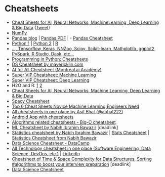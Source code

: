 # Cheatsheets

* [Cheat Sheets for AI, Neural Networks, MachineLearning, Deep Learning & Big Data](https://becominghuman.ai/cheat-sheets-for-ai-neural-networks-machine-learning-deep-learning-big-data-678c51b4b463) \([Tweet](https://twitter.com/java/status/1040928213466198016)\)
* [NumPy](https://www.favouriteblog.com/wp-content/uploads/2017/08/NumPy-CheatSheet1.png)
* [Pandas blog](https://www.datacamp.com/community/blog/python-pandas-cheat-sheet) \| [Pandas PDF](https://s3.amazonaws.com/assets.datacamp.com/blog_assets/PandasPythonForDataScience.pdf) \| - [Pandas Cheatsheet](https://github.com/pandas-dev/pandas/blob/master/doc/cheatsheet/Pandas_Cheat_Sheet.pdf)
* [Python 1](https://www.pythoncheatsheet.org/) \| [Python 2](https://s3.amazonaws.com/assets.datacamp.com/blog_assets/PythonForDataScience.pdf) \| [R](http://www.datasciencefree.com/cheatsheets.html)
* [..., Tensorflow, Keras, NNZoo, Scipy, Scikit-learn, Mathplotlib, ggplot2, PySpark, R Studio, Dask, etc...](https://github.com/kailashahirwar/cheatsheets-ai)
* [Programming in Python: Cheatsheets](https://github.com/neomatrix369/awesome-ai-ml-dl/blob/master/Programming-in-Python.md#cheatsheets)
* [DS Cheatsheet by mavericklin.com](https://storage.ning.com/topology/rest/1.0/file/get/1211570060?profile=original)
* [AI for All Cheatsheet \(Montréal.ai Academy\)](http://www.montreal.ai/ai4all.pdf)
* [Super VIP Cheatsheet: Machine Learning](https://github.com/afshinea/stanford-cs-229-machine-learning/blob/master/en/super-cheatsheet-machine-learning.pdf)
* [Super VIP Cheatsheet: Deep Learning](https://pradeepsinngh.github.io/documents/cheatsheet-deep-learning.pdf)
* H2O and R: [1](https://github.com/rstudio/cheatsheets/blob/master/h2o.pdf) [2](http://docs.h2o.ai/h2o/latest-stable/h2o-docs/data-science/algo-params/calibrate_model.html#examples)
* [Cheat Sheets for AI, Neural Networks, Machine Learning, Deep Learning & Big Data](https://becominghuman.ai/cheat-sheets-for-ai-neural-networks-machine-learning-deep-learning-big-data-678c51b4b463?source=---------11-------------------)
* [Spacy Cheatsheet](https://www.datacamp.com/community/blog/spacy-cheatsheet)
* [Top 6 Cheat Sheets Novice Machine Learning Engineers Need](https://medium.com/ai%C2%B3-theory-practice-business/top-6-cheat-sheets-novice-machine-engineers-need-5ea43d1be3de)
* [All cheatsheets in one place by Asif Bhat \(@abhat222\)](https://github.com/abhat222/Data-Science--Cheat-Sheet)
* [Android App with cheatsheets](https://play.google.com/store/apps/details?id=com.youredufriends.datasciencehub)
* [Algorithms related cheatsheets - Big-O cheatsheet](http://bigocheatsheet.com/)
* [ML Cheatsheet by Nabih Ibrahim Bawazir](https://media.licdn.com/dms/document/C511FAQGFXvKuRmt5Rg/feedshare-document-pdf-analyzed/0?e=1569596400&v=beta&t=n4ZRWnYpc1KOTo8lZ2sKmOI7rRChPkApOQEQBBDhaXg) \[deadlink\]
* [Statistics cheatsheet by Nabih Ibrahim Bawazir](https://media.licdn.com/dms/document/C511FAQF31AWGmSTzMQ/feedshare-document-pdf-analyzed/0?e=1573030800&v=beta&t=11ugKu44wK--uA9WG98V_r6_LY_xu6I8Y-YSaM1BOsQ) \| [Stats Cheatsheet](https://www.linkedin.com/posts/nabihbawazir_statistics-cheatsheet-ugcPost-6600946387649695744-I-Kk) \| [Statistics Cheatsheet from Nabih Bawazir](https://www.linkedin.com/posts/nabihbawazir_statistics-cheatsheet-activity-6605755821471166464--U80)
* [Data Science Cheatsheet - DataCamp](https://media.licdn.com/dms/document/C561FAQE-ZaQS7uMQMA/feedshare-document-pdf-analyzed/0?e=1572357600&v=beta&t=xPh84UiqmQRCf9PMs8tt1vCtM3eQln8vPkLqBSWssEw)
* [All Technology cheatsheet in one place \(Software Engineering, Data Science, DevOps, etc.\)](https://github.com/abhat222/Data-Science--Cheat-Sheet) \| [LinkedIn](https://www.linkedin.com/posts/nabihbawazir_business-technology-datascience-activity-6608616163222134784-OMb3)
* [Cheatsheet of Time & Space Complexity for Data Structures, Sorting \#algorithms to boost your interview preparation](https://www.linkedin.com/posts/ayonroy2000_ds-cheatsheet-activity-6623895027896676352-LJr8) \[deadlink\]
* [Data Science Cheatsheet](https://www.linkedin.com/posts/data-science-central_machine-learning-and-data-science-cheat-sheet-activity-6623699004276428800-DYcb)

